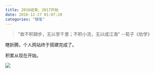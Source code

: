 ```yaml
---
title: 2016结束，2017开始
date: 2016-12-27 01:07:20
categories: "随笔"
---
```


>"故不积蹞步，无以至千里；不积小流，无以成江海" --荀子《劝学》  

瞎折腾，个人网站终于搭建完成了。  

积累从现在开始。  

![](/images/categories/mood/photography.jpg)  
